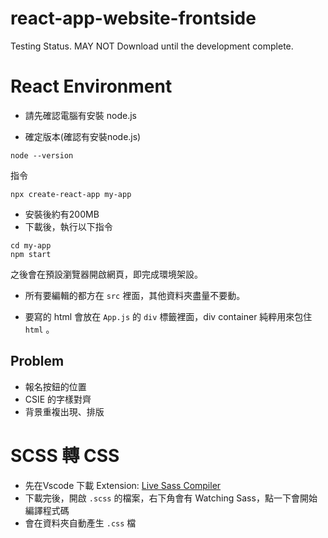 # react-app-website-frontside
Testing Status. MAY NOT Download until the development complete.
# React Environment 
- 請先確認電腦有安裝 node.js 

- 確定版本(確認有安裝node.js)

```
node --version
```

指令

``` 
npx create-react-app my-app
```

- 安裝後約有200MB
- 下載後，執行以下指令
```
cd my-app
npm start
```
之後會在預設瀏覽器開啟網頁，即完成環境架設。

- 所有要編輯的都方在 `src` 裡面，其他資料夾盡量不要動。

- 要寫的 html 會放在 `App.js` 的 `div` 標籤裡面，div container 純粹用來包住 `html` 。

## Problem 
* 報名按鈕的位置
* CSIE 的字樣對齊
* 背景重複出現、排版


# SCSS 轉 CSS 
* 先在Vscode 下載 Extension: [Live Sass Compiler](https://marketplace.visualstudio.com/items?itemName=ritwickdey.live-sass)
* 下載完後，開啟 `.scss` 的檔案，右下角會有 Watching Sass，點一下會開始編譯程式碼
* 會在資料夾自動產生 `.css` 檔
